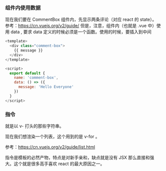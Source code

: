 ### 组件内使用数据

现在我们要在 CommentBox 组件内，先显示两条评论（对应 react 的 state）。
参考：https://cn.vuejs.org/v2/guide/
但是，注意，组件内（也就是 .vue 中）使用 data , 要求 data 定义的时候必须是一个函数。使用的时候，要插入到中间

```js
<template>
  <div class="comment-box">
    {{ message }}
  </div>
</template>

<script>
  export default {
    name: 'comment-box',
    data: () => ({
      message: 'Hello Everyone'
    })
  }
</script>
```


### 指令
就是以 v- 打头的那些字符串。

现在我们想渲染一个列表，这个用到的是 v-for 。

参考：https://cn.vuejs.org/v2/guide/list.html

指令是模板的必然产物，特点是对新手亲和，缺点就是没有 JSX 那么直接和强大。这个就是很多高手喜欢 react 的最大原因之一。

